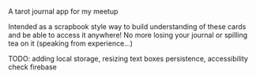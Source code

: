 A tarot journal app for my meetup

Intended as a scrapbook style way to build understanding of these cards and be able to access it anywhere! No more losing your journal or spilling tea on it (speaking from experience...)

TODO:
adding local storage,
resizing text boxes persistence,
accessibility 
check firebase
